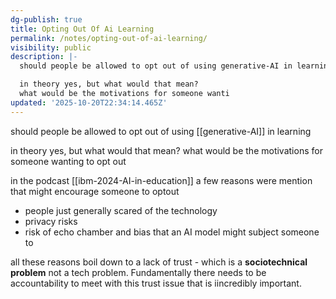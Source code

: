 ```yaml
---
dg-publish: true
title: Opting Out Of Ai Learning
permalink: /notes/opting-out-of-ai-learning/
visibility: public
description: |-
  should people be allowed to opt out of using generative-AI in learning

  in theory yes, but what would that mean?
  what would be the motivations for someone wanti
updated: '2025-10-20T22:34:14.465Z'
---
```

should people be allowed to opt out of using [[generative-AI]] in learning

in theory yes, but what would that mean?
what would be the motivations for someone wanting to opt out 

in the podcast [[ibm-2024-AI-in-education]] a few reasons were mention that might encourage someone to optout
- people just generally scared of the technology 
- privacy risks 
- risk of echo chamber and bias that an AI model might subject someone to 

all these reasons boil down to a lack of trust - which is a **sociotechnical problem** not a tech problem. Fundamentally there needs to be accountability to meet with this trust issue that is iincredibly important.

